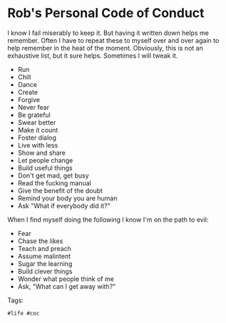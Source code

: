 # Rob's Personal Code of Conduct

I know I fail miserably to keep it. But having it written down helps me
remember. Often I have to repeat these to myself over and over again to
help remember in the heat of the moment. Obviously, this is not an
exhaustive list, but it sure helps. Sometimes I will tweak it.

* Run
* Chill
* Dance
* Create
* Forgive
* Never fear
* Be grateful
* Swear better
* Make it count
* Foster dialog
* Live with less
* Show and share
* Let people change
* Build useful things
* Don't get mad, get busy
* Read the fucking manual
* Give the benefit of the doubt
* Remind your body you are human
* Ask "What if everybody did it?"

When I find myself doing the following I know I'm on the path to evil:

* Fear
* Chase the likes
* Teach and preach
* Assume malintent
* Sugar the learning
* Build clever things
* Wonder what people think of me
* Ask, "What can I get away with?"

Tags:

    #life #coc

